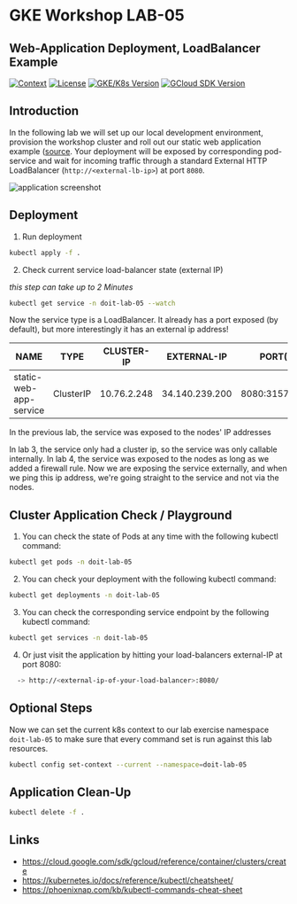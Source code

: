 # GKE Workshop LAB-05

## Web-Application Deployment, LoadBalancer Example

[![Context](https://img.shields.io/badge/GKE%20Fundamentals-1-blue.svg)](#)
[![License](https://img.shields.io/badge/License-Apache%202.0-blue.svg)](https://opensource.org/licenses/Apache-2.0)
[![GKE/K8s Version](https://img.shields.io/badge/k8s%20version-1.18.20-blue.svg)](#)
[![GCloud SDK Version](https://img.shields.io/badge/gcloud%20version-359.0.0-blue.svg)](#)

## Introduction

In the following lab we will set up our local development environment, provision the workshop cluster and roll out our static web application example ([source](https://github.com/doitintl/labs-web-app-static). Your deployment will be exposed by corresponding pod-service and wait for incoming traffic through a standard External HTTP LoadBalancer (`http://<external-lb-ip>`) at port `8080`.

![application screenshot](../.github/media/lab-05-screenshot-small.png)

## Deployment

1. Run deployment

```bash
kubectl apply -f .
```

2. Check current service load-balancer state (external IP)

_this step can take up to 2 Minutes_

```bash
kubectl get service -n doit-lab-05 --watch
```

Now the service type is a LoadBalancer. It already has a port exposed (by default), but more interestingly it has an external ip address!

| NAME                   | TYPE      | CLUSTER-IP  | EXTERNAL-IP    | PORT(S)        |
| ---------------------- | --------- | ----------- | -------------- | -------------- |
| static-web-app-service | ClusterIP | 10.76.2.248 | 34.140.239.200 | 8080:31578/TCP |

In the previous lab, the service was exposed to the nodes' IP addresses

In lab 3, the service only had a cluster ip, so the service was only callable internally. In lab 4, the service was exposed to the nodes as long as we added a firewall rule. Now we are exposing the service externally, and when we ping this ip address, we're going straight to the service and not via the nodes.

## Cluster Application Check / Playground

1. You can check the state of Pods at any time with the following kubectl command:

```bash
kubectl get pods -n doit-lab-05
```

2. You can check your deployment with the following kubectl command:

```bash
kubectl get deployments -n doit-lab-05
```

3. You can check the corresponding service endpoint by the following kubectl command:

```bash
kubectl get services -n doit-lab-05
```

4. Or just visit the application by hitting your load-balancers external-IP at port 8080:

```bash
  -> http://<external-ip-of-your-load-balancer>:8080/
```

## Optional Steps

Now we can set the current k8s context to our lab exercise namespace `doit-lab-05` to make sure that every command set is run against this lab resources.

```bash
kubectl config set-context --current --namespace=doit-lab-05
```

## Application Clean-Up

```bash
kubectl delete -f .
```

## Links

- https://cloud.google.com/sdk/gcloud/reference/container/clusters/create
- https://kubernetes.io/docs/reference/kubectl/cheatsheet/
- https://phoenixnap.com/kb/kubectl-commands-cheat-sheet
